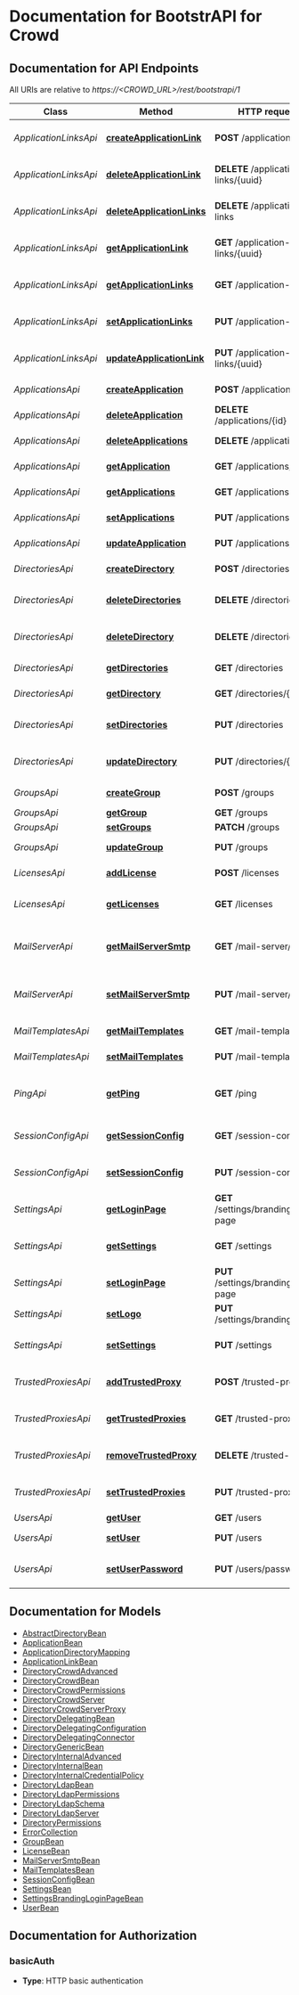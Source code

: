 # Documentation for BootstrAPI for Crowd

<a name="documentation-for-api-endpoints"></a>
## Documentation for API Endpoints

All URIs are relative to *https://<CROWD_URL>/rest/bootstrapi/1*

| Class | Method | HTTP request | Description |
|------------ | ------------- | ------------- | -------------|
| *ApplicationLinksApi* | [**createApplicationLink**](Apis/ApplicationLinksApi.md#createapplicationlink) | **POST** /application-links | Create an application link |
*ApplicationLinksApi* | [**deleteApplicationLink**](Apis/ApplicationLinksApi.md#deleteapplicationlink) | **DELETE** /application-links/{uuid} | Delete an application link |
*ApplicationLinksApi* | [**deleteApplicationLinks**](Apis/ApplicationLinksApi.md#deleteapplicationlinks) | **DELETE** /application-links | Delete all application links |
*ApplicationLinksApi* | [**getApplicationLink**](Apis/ApplicationLinksApi.md#getapplicationlink) | **GET** /application-links/{uuid} | Get an application link |
*ApplicationLinksApi* | [**getApplicationLinks**](Apis/ApplicationLinksApi.md#getapplicationlinks) | **GET** /application-links | Get all application links |
*ApplicationLinksApi* | [**setApplicationLinks**](Apis/ApplicationLinksApi.md#setapplicationlinks) | **PUT** /application-links | Set a list of application links |
*ApplicationLinksApi* | [**updateApplicationLink**](Apis/ApplicationLinksApi.md#updateapplicationlink) | **PUT** /application-links/{uuid} | Update an application link |
| *ApplicationsApi* | [**createApplication**](Apis/ApplicationsApi.md#createapplication) | **POST** /applications | Add an application |
*ApplicationsApi* | [**deleteApplication**](Apis/ApplicationsApi.md#deleteapplication) | **DELETE** /applications/{id} | Delete an application |
*ApplicationsApi* | [**deleteApplications**](Apis/ApplicationsApi.md#deleteapplications) | **DELETE** /applications | Delete all applications |
*ApplicationsApi* | [**getApplication**](Apis/ApplicationsApi.md#getapplication) | **GET** /applications/{id} | Get an application |
*ApplicationsApi* | [**getApplications**](Apis/ApplicationsApi.md#getapplications) | **GET** /applications | Get all applications |
*ApplicationsApi* | [**setApplications**](Apis/ApplicationsApi.md#setapplications) | **PUT** /applications | Set a list of applications |
*ApplicationsApi* | [**updateApplication**](Apis/ApplicationsApi.md#updateapplication) | **PUT** /applications/{id} | Update an application |
| *DirectoriesApi* | [**createDirectory**](Apis/DirectoriesApi.md#createdirectory) | **POST** /directories | Add a user directory |
*DirectoriesApi* | [**deleteDirectories**](Apis/DirectoriesApi.md#deletedirectories) | **DELETE** /directories | Delete all user directories |
*DirectoriesApi* | [**deleteDirectory**](Apis/DirectoriesApi.md#deletedirectory) | **DELETE** /directories/{id} | Delete a user directory |
*DirectoriesApi* | [**getDirectories**](Apis/DirectoriesApi.md#getdirectories) | **GET** /directories | Get all user directories |
*DirectoriesApi* | [**getDirectory**](Apis/DirectoriesApi.md#getdirectory) | **GET** /directories/{id} | Get a user directory |
*DirectoriesApi* | [**setDirectories**](Apis/DirectoriesApi.md#setdirectories) | **PUT** /directories | Set a list of user directories |
*DirectoriesApi* | [**updateDirectory**](Apis/DirectoriesApi.md#updatedirectory) | **PUT** /directories/{id} | Update a user directory |
| *GroupsApi* | [**createGroup**](Apis/GroupsApi.md#creategroup) | **POST** /groups | Create a group |
*GroupsApi* | [**getGroup**](Apis/GroupsApi.md#getgroup) | **GET** /groups | Get a group |
*GroupsApi* | [**setGroups**](Apis/GroupsApi.md#setgroups) | **PATCH** /groups | Set groups |
*GroupsApi* | [**updateGroup**](Apis/GroupsApi.md#updategroup) | **PUT** /groups | Update a group |
| *LicensesApi* | [**addLicense**](Apis/LicensesApi.md#addlicense) | **POST** /licenses | Add a license |
*LicensesApi* | [**getLicenses**](Apis/LicensesApi.md#getlicenses) | **GET** /licenses | Get all licenses information |
| *MailServerApi* | [**getMailServerSmtp**](Apis/MailServerApi.md#getmailserversmtp) | **GET** /mail-server/smtp | Get the default SMTP mail server |
*MailServerApi* | [**setMailServerSmtp**](Apis/MailServerApi.md#setmailserversmtp) | **PUT** /mail-server/smtp | Set the default SMTP mail server |
| *MailTemplatesApi* | [**getMailTemplates**](Apis/MailTemplatesApi.md#getmailtemplates) | **GET** /mail-templates | Get the mail templates |
*MailTemplatesApi* | [**setMailTemplates**](Apis/MailTemplatesApi.md#setmailtemplates) | **PUT** /mail-templates | Set the mail templates |
| *PingApi* | [**getPing**](Apis/PingApi.md#getping) | **GET** /ping | Ping method for probing the REST API. |
| *SessionConfigApi* | [**getSessionConfig**](Apis/SessionConfigApi.md#getsessionconfig) | **GET** /session-config | Get the session config |
*SessionConfigApi* | [**setSessionConfig**](Apis/SessionConfigApi.md#setsessionconfig) | **PUT** /session-config | Set the session config |
| *SettingsApi* | [**getLoginPage**](Apis/SettingsApi.md#getloginpage) | **GET** /settings/branding/login-page | Get the login-page settings |
*SettingsApi* | [**getSettings**](Apis/SettingsApi.md#getsettings) | **GET** /settings | Get the application settings |
*SettingsApi* | [**setLoginPage**](Apis/SettingsApi.md#setloginpage) | **PUT** /settings/branding/login-page | Set the login-page settings |
*SettingsApi* | [**setLogo**](Apis/SettingsApi.md#setlogo) | **PUT** /settings/branding/logo | Set the logo |
*SettingsApi* | [**setSettings**](Apis/SettingsApi.md#setsettings) | **PUT** /settings | Set the application settings |
| *TrustedProxiesApi* | [**addTrustedProxy**](Apis/TrustedProxiesApi.md#addtrustedproxy) | **POST** /trusted-proxies | Add a trusted proxy |
*TrustedProxiesApi* | [**getTrustedProxies**](Apis/TrustedProxiesApi.md#gettrustedproxies) | **GET** /trusted-proxies | Get the trusted proxies |
*TrustedProxiesApi* | [**removeTrustedProxy**](Apis/TrustedProxiesApi.md#removetrustedproxy) | **DELETE** /trusted-proxies | Remove a trusted proxy |
*TrustedProxiesApi* | [**setTrustedProxies**](Apis/TrustedProxiesApi.md#settrustedproxies) | **PUT** /trusted-proxies | Set the trusted proxies |
| *UsersApi* | [**getUser**](Apis/UsersApi.md#getuser) | **GET** /users | Get a user |
*UsersApi* | [**setUser**](Apis/UsersApi.md#setuser) | **PUT** /users | Update an user |
*UsersApi* | [**setUserPassword**](Apis/UsersApi.md#setuserpassword) | **PUT** /users/password | Update a user password |


<a name="documentation-for-models"></a>
## Documentation for Models

 - [AbstractDirectoryBean](./Models/AbstractDirectoryBean.md)
 - [ApplicationBean](./Models/ApplicationBean.md)
 - [ApplicationDirectoryMapping](./Models/ApplicationDirectoryMapping.md)
 - [ApplicationLinkBean](./Models/ApplicationLinkBean.md)
 - [DirectoryCrowdAdvanced](./Models/DirectoryCrowdAdvanced.md)
 - [DirectoryCrowdBean](./Models/DirectoryCrowdBean.md)
 - [DirectoryCrowdPermissions](./Models/DirectoryCrowdPermissions.md)
 - [DirectoryCrowdServer](./Models/DirectoryCrowdServer.md)
 - [DirectoryCrowdServerProxy](./Models/DirectoryCrowdServerProxy.md)
 - [DirectoryDelegatingBean](./Models/DirectoryDelegatingBean.md)
 - [DirectoryDelegatingConfiguration](./Models/DirectoryDelegatingConfiguration.md)
 - [DirectoryDelegatingConnector](./Models/DirectoryDelegatingConnector.md)
 - [DirectoryGenericBean](./Models/DirectoryGenericBean.md)
 - [DirectoryInternalAdvanced](./Models/DirectoryInternalAdvanced.md)
 - [DirectoryInternalBean](./Models/DirectoryInternalBean.md)
 - [DirectoryInternalCredentialPolicy](./Models/DirectoryInternalCredentialPolicy.md)
 - [DirectoryLdapBean](./Models/DirectoryLdapBean.md)
 - [DirectoryLdapPermissions](./Models/DirectoryLdapPermissions.md)
 - [DirectoryLdapSchema](./Models/DirectoryLdapSchema.md)
 - [DirectoryLdapServer](./Models/DirectoryLdapServer.md)
 - [DirectoryPermissions](./Models/DirectoryPermissions.md)
 - [ErrorCollection](./Models/ErrorCollection.md)
 - [GroupBean](./Models/GroupBean.md)
 - [LicenseBean](./Models/LicenseBean.md)
 - [MailServerSmtpBean](./Models/MailServerSmtpBean.md)
 - [MailTemplatesBean](./Models/MailTemplatesBean.md)
 - [SessionConfigBean](./Models/SessionConfigBean.md)
 - [SettingsBean](./Models/SettingsBean.md)
 - [SettingsBrandingLoginPageBean](./Models/SettingsBrandingLoginPageBean.md)
 - [UserBean](./Models/UserBean.md)


<a name="documentation-for-authorization"></a>
## Documentation for Authorization

<a name="basicAuth"></a>
### basicAuth

- **Type**: HTTP basic authentication

